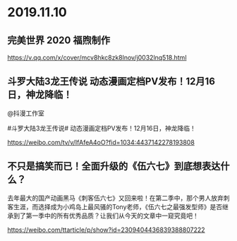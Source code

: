 # 2019.11.10

## 完美世界 2020 福煦制作

https://v.qq.com/x/cover/mcv8hkc8zk8lnov/j0032lnq518.html



## 斗罗大陆3龙王传说 动态漫画定档PV发布！12月16日，神龙降临！

@抖漫工作室                            

#斗罗大陆3龙王传说# 动态漫画定档PV发布！12月16日，神龙降临！

https://weibo.com/tv/v/IfAfeA4oO?fid=1034:4437142278193808


## 不只是搞笑而已！全面升级的《伍六七》到底想表达什么？

去年最大的国产动画黑马《刺客伍六七》又回来啦！在第二季中，那个男人放弃刺客生涯，而选择成为小鸡岛上最风骚的Tony老师，《伍六七之最强发型师》是否继承到了第一季中的所有优秀品质？让我们从今天的文章中一窥究竟吧！

https://weibo.com/ttarticle/p/show?id=2309404436839388807222